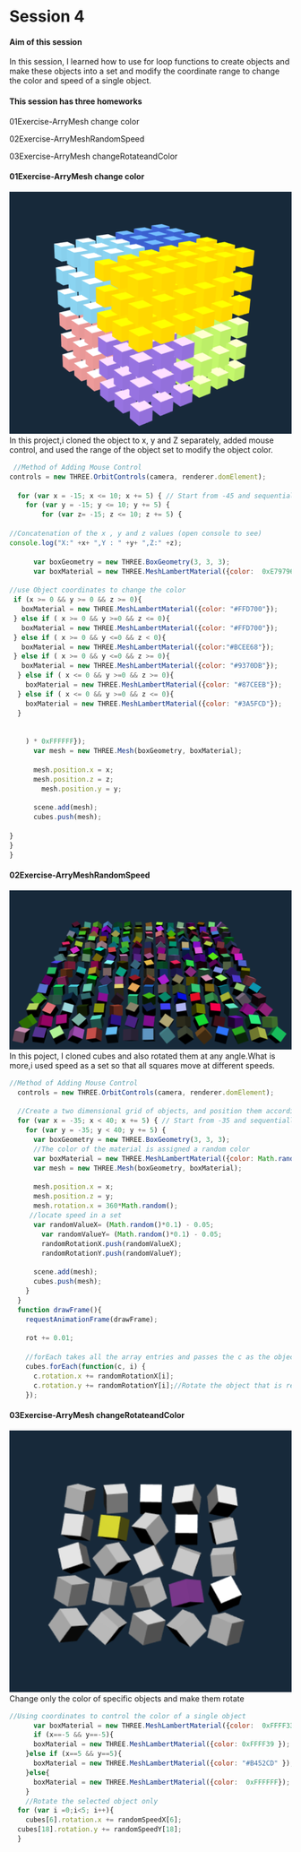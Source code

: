 Session 4
========
#### Aim of this session ####
In this session, I learned how to use for loop functions to create objects and make these objects into a set and modify the coordinate range to change the color and speed of a single object.

#### This session has three homeworks ####
01Exercise-ArryMesh change color

02Exercise-ArryMeshRandomSpeed

03Exercise-ArryMesh changeRotateandColor

#### 01Exercise-ArryMesh change color
![Exercise](https://raw.githubusercontent.com/sunyingg/DAT505-Code/master/Pictures/texture5.png)
In this project,i cloned the object to x, y and Z separately, added mouse control, and used the range of the object set to modify the object color.
```javascript
 //Method of Adding Mouse Control
controls = new THREE.OrbitControls(camera, renderer.domElement);

  for (var x = -15; x <= 10; x += 5) { // Start from -45 and sequentially add one every 5 pixels
    for (var y = -15; y <= 10; y += 5) {
        for (var z= -15; z <= 10; z += 5) {

//Concatenation of the x , y and z values (open console to see)
console.log("X:" +x+ ",Y : " +y+ ",Z:" +z);

      var boxGeometry = new THREE.BoxGeometry(3, 3, 3);
      var boxMaterial = new THREE.MeshLambertMaterial({color:  0xE79796});

//use Object coordinates to change the color
 if (x >= 0 && y >= 0 && z >= 0){
   boxMaterial = new THREE.MeshLambertMaterial({color: "#FFD700"});
 } else if ( x >= 0 && y >=0 && z <= 0){
   boxMaterial = new THREE.MeshLambertMaterial({color: "#FFD700"});
 } else if ( x >= 0 && y <=0 && z < 0){
   boxMaterial = new THREE.MeshLambertMaterial({color:"#BCEE68"});
 } else if ( x >= 0 && y <=0 && z >= 0){
   boxMaterial = new THREE.MeshLambertMaterial({color: "#9370DB"});
  } else if ( x <= 0 && y >=0 && z >= 0){
    boxMaterial = new THREE.MeshLambertMaterial({color: "#87CEEB"});
  } else if ( x <= 0 && y >=0 && z <= 0){
    boxMaterial = new THREE.MeshLambertMaterial({color: "#3A5FCD"});
  }


    ) * 0xFFFFFF});
      var mesh = new THREE.Mesh(boxGeometry, boxMaterial);

      mesh.position.x = x;
      mesh.position.z = z;
        mesh.position.y = y;

      scene.add(mesh);
      cubes.push(mesh);

}
}
}
```



#### 02Exercise-ArryMeshRandomSpeed
![02Exercise](https://raw.githubusercontent.com/sunyingg/DAT505-Code/master/Pictures/texture6.png)
In this poject, I cloned cubes and also rotated them at any angle.What is more,i used speed as a set so that all squares move at different speeds.
 ```javascript
 //Method of Adding Mouse Control
   controls = new THREE.OrbitControls(camera, renderer.domElement);

   //Create a two dimensional grid of objects, and position them accordingly
   for (var x = -35; x < 40; x += 5) { // Start from -35 and sequentially add one every 5 pixels
     for (var y = -35; y < 40; y += 5) {
       var boxGeometry = new THREE.BoxGeometry(3, 3, 3);
       //The color of the material is assigned a random color
       var boxMaterial = new THREE.MeshLambertMaterial({color: Math.random() * 0xFFFFFF});
       var mesh = new THREE.Mesh(boxGeometry, boxMaterial);

       mesh.position.x = x;
       mesh.position.z = y;
       mesh.rotation.x = 360*Math.random();
      //locate speed in a set
       var randomValueX= (Math.random()*0.1) - 0.05;
         var randomValueY= (Math.random()*0.1) - 0.05;
         randomRotationX.push(randomValueX);
         randomRotationY.push(randomValueY);

       scene.add(mesh);
       cubes.push(mesh);
     }
   }
   function drawFrame(){
     requestAnimationFrame(drawFrame);

     rot += 0.01;

     //forEach takes all the array entries and passes the c as the object, and i as the index
     cubes.forEach(function(c, i) {
       c.rotation.x += randomRotationX[i];
       c.rotation.y += randomRotationY[i];//Rotate the object that is referenced in c
     });
 ```


 #### 03Exercise-ArryMesh changeRotateandColor
![03Exercise](https://raw.githubusercontent.com/sunyingg/DAT505-Code/master/Pictures/texture7.png)
 Change only the color of specific objects and make them rotate
 ```javascript
 //Using coordinates to control the color of a single object
       var boxMaterial = new THREE.MeshLambertMaterial({color:  0xFFFF33});
       if (x==-5 && y==-5){
       boxMaterial = new THREE.MeshLambertMaterial({color: 0xFFFF39 });
     }else if (x==5 && y==5){
       boxMaterial = new THREE.MeshLambertMaterial({color: "#B452CD" });
     }else{
       boxMaterial = new THREE.MeshLambertMaterial({color:  0xFFFFFF});
     }
     //Rotate the selected object only
   for (var i =0;i<5; i++){
     cubes[6].rotation.x += randomSpeedX[6];
   cubes[18].rotation.y += randomSpeedY[18];
   }
 ```
